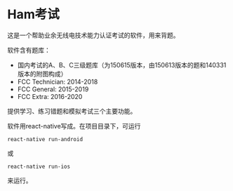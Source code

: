 # Ham考试

这是一个帮助业余无线电技术能力认证考试的软件，用来背题。

软件含有题库：

* 国内考试的A、B、C三级题库（为150615版本，由150613版本的题和140331版本的附图构成）
* FCC Technician: 2014-2018
* FCC General: 2015-2019
* FCC Extra: 2016-2020

提供学习、练习错题和模拟考试三个主要功能。

软件用react-native写成。在项目目录下，可运行

```react-native run-android```

或

```react-native run-ios```

来运行。
